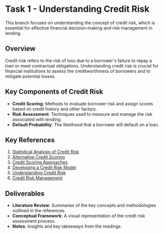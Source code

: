 # Task 1 - Understanding Credit Risk

This branch focuses on understanding the concept of credit risk, which is essential for effective financial decision-making and risk management in lending.

## Overview

Credit risk refers to the risk of loss due to a borrower's failure to repay a loan or meet contractual obligations. Understanding credit risk is crucial for financial institutions to assess the creditworthiness of borrowers and to mitigate potential losses.

## Key Components of Credit Risk

- **Credit Scoring**: Methods to evaluate borrower risk and assign scores based on credit history and other factors.
- **Risk Assessment**: Techniques used to measure and manage the risk associated with lending.
- **Default Probability**: The likelihood that a borrower will default on a loan.

## Key References

1. [Statistical Analysis of Credit Risk](https://www3.stat.sinica.edu.tw/statistica/oldpdf/A28n535.pdf)
2. [Alternative Credit Scoring](https://www.hkma.gov.hk/media/eng/doc/key-functions/financial-infrastructure/alternative_credit_scoring.pdf)
3. [Credit Scoring Approaches](https://thedocs.worldbank.org/en/doc/935891585869698451-0130022020/original/CREDITSCORINGAPPROACHESGUIDELINESFINALWEB.pdf)
4. [Developing a Credit Risk Model](https://towardsdatascience.com/how-to-develop-a-credit-risk-model-and-scorecard-91335fc01f03)
5. [Understanding Credit Risk](https://corporatefinanceinstitute.com/resources/commercial-lending/credit-risk/)
6. [Credit Risk Management](https://www.risk-officer.com/Credit_Risk.htm)

## Deliverables

- **Literature Review**: Summaries of the key concepts and methodologies outlined in the references.
- **Conceptual Framework**: A visual representation of the credit risk assessment process.
- **Notes**: Insights and key takeaways from the readings.